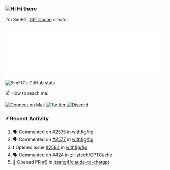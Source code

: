 ### <img src='https://qpluspicture.oss-cn-beijing.aliyuncs.com/6LjjQA/Hi.gif' alt='Hi' width="24"/> Hi there

I'm SimFG, [GPTCache](https://github.com/zilliztech/GPTCache) creator

![Metrics 👋](/metrics.plugin.followup.user.svg)

![SimFG's GitHub stats](https://github-readme-stats.vercel.app/api?username=SimFG&show_icons=true&theme=radical&count_private=true)

📫 How to reach me:

[![Connect on Mail](https://img.shields.io/badge/Ask%20me-anything-1abc9c.svg)](mailto:1142838399@qq.com)
[![Twitter](https://img.shields.io/twitter/follow/FogSim?style=social)](https://twitter.com/FogSim)
[![Discord](https://img.shields.io/discord/1092648432495251507?label=Discord&logo=discord)](https://discord.gg/Q8C6WEjSWV)

### :zap: Recent Activity

<!--START_SECTION:activity-->
1. 🗣 Commented on [#2575](https://github.com/withfig/fig/issues/2575) in [withfig/fig](https://github.com/withfig/fig)
2. 🗣 Commented on [#2577](https://github.com/withfig/fig/issues/2577) in [withfig/fig](https://github.com/withfig/fig)
3. ❗️ Opened issue [#2584](https://github.com/withfig/fig/issues/2584) in [withfig/fig](https://github.com/withfig/fig)
4. 🗣 Commented on [#424](https://github.com/zilliztech/GPTCache/issues/424) in [zilliztech/GPTCache](https://github.com/zilliztech/GPTCache)
5. 💪 Opened PR [#9](https://github.com/jtsang4/claude-to-chatgpt/pull/9) in [jtsang4/claude-to-chatgpt](https://github.com/jtsang4/claude-to-chatgpt)
<!--END_SECTION:activity-->

